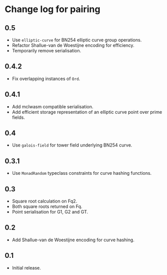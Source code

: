 # Change log for pairing

## 0.5

* Use `elliptic-curve` for BN254 elliptic curve group operations.
* Refactor Shallue-van de Woestijne encoding for efficiency.
* Temporarily remove serialisation.

## 0.4.2

* Fix overlapping instances of `Ord`.

## 0.4.1

* Add mclwasm compatible serialisation.
* Add efficient storage representation of an elliptic curve point over prime fields.

## 0.4

* Use `galois-field` for tower field underlying BN254 curve.

## 0.3.1

* Use `MonadRandom` typeclass constraints for curve hashing functions.

## 0.3

- Square root calculation on Fq2.
- Both square roots returned on Fq.
- Point serialisation for G1, G2 and GT.

## 0.2

* Add Shallue-van de Woestijne encoding for curve hashing.

## 0.1

* Initial release.
